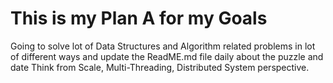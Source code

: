 # This is my Plan A for my Goals
Going to solve lot of Data Structures and Algorithm related problems in lot of different ways and update the ReadME.md file daily about the puzzle and date
Think from Scale, Multi-Threading, Distributed System perspective.
